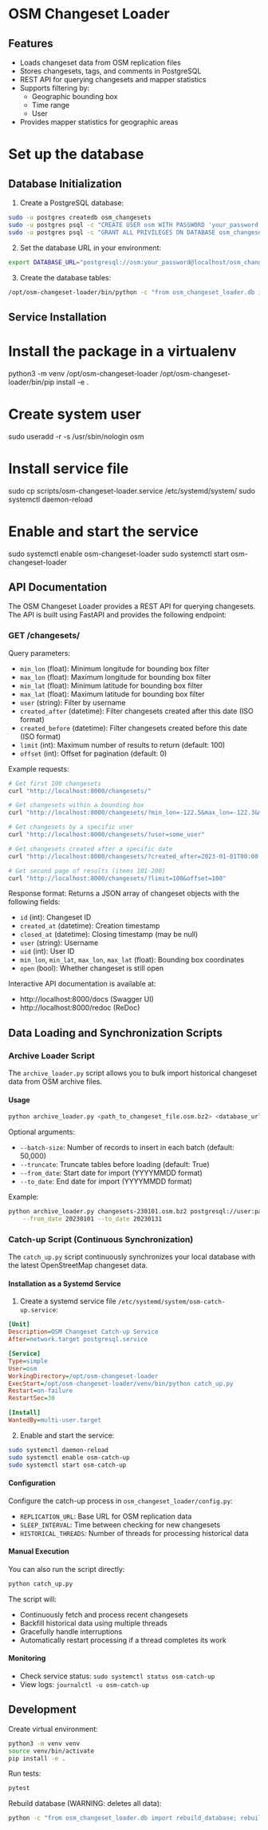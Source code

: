 # OSM Changeset Loader

## Features

 - Loads changeset data from OSM replication files
 - Stores changesets, tags, and comments in PostgreSQL
 - REST API for querying changesets and mapper statistics
 - Supports filtering by:
   - Geographic bounding box
   - Time range
   - User
 - Provides mapper statistics for geographic areas

# Set up the database

## Database Initialization

1. Create a PostgreSQL database:
```bash
sudo -u postgres createdb osm_changesets
sudo -u postgres psql -c "CREATE USER osm WITH PASSWORD 'your_password';"
sudo -u postgres psql -c "GRANT ALL PRIVILEGES ON DATABASE osm_changesets TO osm;"
```

2. Set the database URL in your environment:
```bash
export DATABASE_URL="postgresql://osm:your_password@localhost/osm_changesets"
```

3. Create the database tables:
```bash
/opt/osm-changeset-loader/bin/python -c "from osm_changeset_loader.db import create_tables; create_tables()"
```

## Service Installation

 # Install the package in a virtualenv
 python3 -m venv /opt/osm-changeset-loader
 /opt/osm-changeset-loader/bin/pip install -e .

 # Create system user
 sudo useradd -r -s /usr/sbin/nologin osm

 # Install service file
 sudo cp scripts/osm-changeset-loader.service /etc/systemd/system/
 sudo systemctl daemon-reload

 # Enable and start the service
 sudo systemctl enable osm-changeset-loader
 sudo systemctl start osm-changeset-loader

## API Documentation

The OSM Changeset Loader provides a REST API for querying changesets. The API is built using FastAPI and provides the following endpoint:

### GET /changesets/

Query parameters:
- `min_lon` (float): Minimum longitude for bounding box filter
- `max_lon` (float): Maximum longitude for bounding box filter  
- `min_lat` (float): Minimum latitude for bounding box filter
- `max_lat` (float): Maximum latitude for bounding box filter
- `user` (string): Filter by username
- `created_after` (datetime): Filter changesets created after this date (ISO format)
- `created_before` (datetime): Filter changesets created before this date (ISO format)
- `limit` (int): Maximum number of results to return (default: 100)
- `offset` (int): Offset for pagination (default: 0)

Example requests:
```bash
# Get first 100 changesets
curl "http://localhost:8000/changesets/"

# Get changesets within a bounding box
curl "http://localhost:8000/changesets/?min_lon=-122.5&max_lon=-122.3&min_lat=37.7&max_lat=37.8"

# Get changesets by a specific user
curl "http://localhost:8000/changesets/?user=some_user"

# Get changesets created after a specific date
curl "http://localhost:8000/changesets/?created_after=2023-01-01T00:00:00"

# Get second page of results (items 101-200)
curl "http://localhost:8000/changesets/?limit=100&offset=100"
```

Response format:
Returns a JSON array of changeset objects with the following fields:
- `id` (int): Changeset ID
- `created_at` (datetime): Creation timestamp
- `closed_at` (datetime): Closing timestamp (may be null)
- `user` (string): Username
- `uid` (int): User ID
- `min_lon`, `min_lat`, `max_lon`, `max_lat` (float): Bounding box coordinates
- `open` (bool): Whether changeset is still open

Interactive API documentation is available at:
- http://localhost:8000/docs (Swagger UI)
- http://localhost:8000/redoc (ReDoc)

 
 ## Data Loading and Synchronization Scripts

 ### Archive Loader Script

 The `archive_loader.py` script allows you to bulk import historical changeset data from OSM archive files.

 #### Usage
 ```bash
 python archive_loader.py <path_to_changeset_file.osm.bz2> <database_url>
 ```

 Optional arguments:
 - `--batch-size`: Number of records to insert in each batch (default: 50,000)
 - `--truncate`: Truncate tables before loading (default: True)
 - `--from_date`: Start date for import (YYYYMMDD format)
 - `--to_date`: End date for import (YYYYMMDD format)

 Example:
 ```bash
 python archive_loader.py changesets-230101.osm.bz2 postgresql://user:pass@localhost/osm \
     --from_date 20230101 --to_date 20230131
 ```

 ### Catch-up Script (Continuous Synchronization)

 The `catch_up.py` script continuously synchronizes your local database with the latest OpenStreetMap changeset data.

 #### Installation as a Systemd Service

 1. Create a systemd service file `/etc/systemd/system/osm-catch-up.service`:
 ```ini
 [Unit]
 Description=OSM Changeset Catch-up Service
 After=network.target postgresql.service

 [Service]
 Type=simple
 User=osm
 WorkingDirectory=/opt/osm-changeset-loader
 ExecStart=/opt/osm-changeset-loader/venv/bin/python catch_up.py
 Restart=on-failure
 RestartSec=30

 [Install]
 WantedBy=multi-user.target
 ```

 2. Enable and start the service:
 ```bash
 sudo systemctl daemon-reload
 sudo systemctl enable osm-catch-up
 sudo systemctl start osm-catch-up
 ```

 #### Configuration

 Configure the catch-up process in `osm_changeset_loader/config.py`:
 - `REPLICATION_URL`: Base URL for OSM replication data
 - `SLEEP_INTERVAL`: Time between checking for new changesets
 - `HISTORICAL_THREADS`: Number of threads for processing historical data

 #### Manual Execution

 You can also run the script directly:
 ```bash
 python catch_up.py
 ```

 The script will:
 - Continuously fetch and process recent changesets
 - Backfill historical data using multiple threads
 - Gracefully handle interruptions
 - Automatically restart processing if a thread completes its work

 #### Monitoring

 - Check service status: `sudo systemctl status osm-catch-up`
 - View logs: `journalctl -u osm-catch-up`

 ## Development

 Create virtual environment:
 ```bash
 python3 -m venv venv
 source venv/bin/activate
 pip install -e .
 ```

 Run tests:
 ```bash
 pytest
 ```

 Rebuild database (WARNING: deletes all data):
 ```bash
 python -c "from osm_changeset_loader.db import rebuild_database; rebuild_database()"
 ```